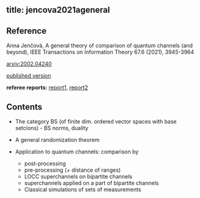 title: jencova2021ageneral
---

## Reference

Anna Jenčová, A general theory of comparison of quantum channels (and beyond), IEEE Transactions on Information Theory 67.6 (2021), 3945-3964

[arxiv:2002.04240](https://arxiv.org/abs/2002.04240)

[published version](jencova2021ageneral/published.pdf) 

 
**referee reports:** [report1](jencova2021ageneral/report1.pdf), [report2](jencova2021ageneral/report2.pdf)


## Contents

* The category $\mathsf{BS}$ (of finite dim. ordered vector spaces with base setcions) - BS norms, duality

* A general randomization theorem

* Application to quantum channels: comparison by
    
    * post-processing
    * pre-processing (+ distance of ranges)
    * LOCC superchannels on bipartite channels	
    * superchannels applied on a part of bipartite channels
    * Classical simulations of sets of measurements

